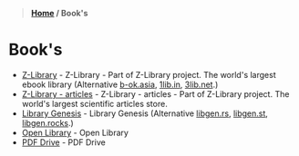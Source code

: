 > **[Home](https://github.com/RakeshKengale/Bookmark)  /  Book's**
# Book's 

- [Z-Library](https://z-lib.org/) - Z-Library - Part of Z-Library project. The world's largest ebook library (Alternative [b-ok.asia](https://b-ok.asia/), [1lib.in](https://1lib.in/), [3lib.net](https://3lib.net/).)
- [Z-Library - articles](https://booksc.org/) - Z-Library - articles  - Part of Z-Library project. The world's largest scientific articles store.
- [Library Genesis](https://libgen.is/) - Library Genesis (Alternative [libgen.rs](http://libgen.rs/), [libgen.st](http://libgen.st/), [libgen.rocks](https://libgen.rocks/).)
- [Open Library](https://openlibrary.org/) - Open Library
- [PDF Drive](https://www.pdfdrive.com/) - PDF Drive
